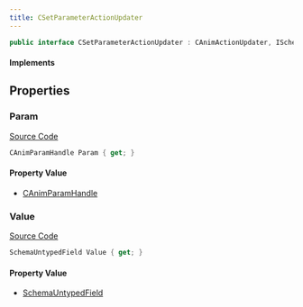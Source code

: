 ```yaml
---
title: CSetParameterActionUpdater
---
```


```csharp
public interface CSetParameterActionUpdater : CAnimActionUpdater, ISchemaClass<CAnimActionUpdater>, ISchemaClass<CSetParameterActionUpdater>, ISchemaField, ISchemaClass, INativeHandle
```

#### Implements

## Properties

### Param

[Source Code](https://github.com/swiftly-solution/swiftlys2/blob/main/managed/src/SwiftlyS2.Generated/Schemas/Interfaces/CSetParameterActionUpdater.cs#L17)

```csharp
CAnimParamHandle Param { get; }
```

#### Property Value

- [CAnimParamHandle](/docs/api/shared/schemadefinitions/canimparamhandle)

### Value

[Source Code](https://github.com/swiftly-solution/swiftlys2/blob/main/managed/src/SwiftlyS2.Generated/Schemas/Interfaces/CSetParameterActionUpdater.cs#L20)

```csharp
SchemaUntypedField Value { get; }
```

#### Property Value

- [SchemaUntypedField](/docs/api/shared/schemas/schemauntypedfield)

